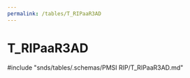```yaml
---
permalink: /tables/T_RIPaaR3AD
---
```

# T\_RIPaaR3AD
<!-- SPDX-License-Identifier: MPL-2.0 -->

<!-- ATTENTION : Ne pas supprimer ou modifier la ligne ci-dessous -->
#include "snds/tables/.schemas/PMSI RIP/T_RIPaaR3AD.md"
<!-- ATTENTION : Ne pas supprimer ou modifier la ligne ci-dessus -->
